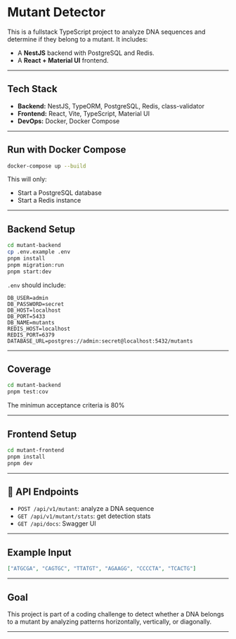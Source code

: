 # Mutant Detector

This is a fullstack TypeScript project to analyze DNA sequences and determine if they belong to a mutant. It includes:
- A **NestJS** backend with PostgreSQL and Redis.
- A **React + Material UI** frontend.

---

## Tech Stack

- **Backend:** NestJS, TypeORM, PostgreSQL, Redis, class-validator
- **Frontend:** React, Vite, TypeScript, Material UI
- **DevOps:** Docker, Docker Compose

---

## Run with Docker Compose

```bash
docker-compose up --build
```

This will only:
- Start a PostgreSQL database
- Start a Redis instance

---

## Backend Setup

```bash
cd mutant-backend
cp .env.example .env
pnpm install
pnpm migration:run
pnpm start:dev
```

`.env` should include:

```env
DB_USER=admin
DB_PASSWORD=secret
DB_HOST=localhost
DB_PORT=5433
DB_NAME=mutants
REDIS_HOST=localhost
REDIS_PORT=6379
DATABASE_URL=postgres://admin:secret@localhost:5432/mutants
```
---

## Coverage

```bash
cd mutant-backend
pnpm test:cov
```
The minimun acceptance criteria is 80%

---

## Frontend Setup

```bash
cd mutant-frontend
pnpm install
pnpm dev
```

---

## 🔬 API Endpoints

- `POST /api/v1/mutant`: analyze a DNA sequence
- `GET /api/v1/mutant/stats`: get detection stats
- `GET /api/docs`: Swagger UI

---

## Example Input

```json
["ATGCGA", "CAGTGC", "TTATGT", "AGAAGG", "CCCCTA", "TCACTG"]
```

---

## Goal

This project is part of a coding challenge to detect whether a DNA belongs to a mutant by analyzing patterns horizontally, vertically, or diagonally.

---